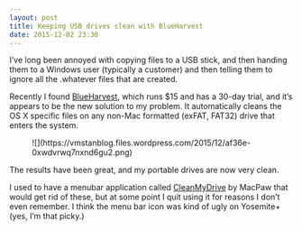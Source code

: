 ```yaml
---
layout: post
title: Keeping USB drives clean with BlueHarvest
date: 2015-12-02 23:30
---
```



I’ve long been annoyed with copying files to a USB stick, and then handing them to a Windows user (typically a customer) and then telling them to ignore all the .whatever files that are created.

Recently I found [BlueHarvest](http://www.zeroonetwenty.com/blueharvest/), which runs $15 and has a 30-day trial, and it’s appears to be the new solution to my problem. It automatically cleans the OS X specific files on any non-Mac formatted (exFAT, FAT32) drive that enters the system.

<figure>![](https://vmstanblog.files.wordpress.com/2015/12/af36e-0xwdvrwq7nxnd6gu2.png)</figure>

The results have been great, and my portable drives are now very clean.

I used to have a menubar application called [CleanMyDrive](http://macpaw.com/cleanmydrive) by MacPaw that would get rid of these, but at some point I quit using it for reasons I don’t even remember. I think the menu bar icon was kind of ugly on Yosemite+ (yes, I’m that picky.)
